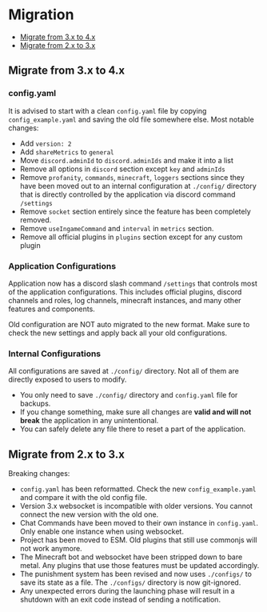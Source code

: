 # Migration

- [Migrate from 3.x to 4.x](#migrate-from-3x-to-4x)
- [Migrate from 2.x to 3.x](#migrate-from-2x-to-3x)

## Migrate from 3.x to 4.x

### config.yaml

It is advised to start with a clean `config.yaml` file by copying `config_example.yaml` and saving the old file
somewhere else.
Most notable changes:

- Add `version: 2`
- Add `shareMetrics` to `general`
- Move `discord.adminId` to `discord.adminIds` and make it into a list
- Remove all options in `discord` section except `key` and `adminIds`
- Remove `profanity`, `commands`, `minecraft`, `loggers` sections since they have been moved out to an internal
  configuration at `./config/` directory that is directly controlled by the application via discord command `/settings`
- Remove `socket` section entirely since the feature has been completely removed.
- Remove `useIngameCommand` and `interval` in `metrics` section.
- Remove all official plugins in `plugins` section except for any custom plugin

### Application Configurations

Application now has a discord slash command `/settings` that controls most of the application configurations.
This includes official plugins, discord channels and roles, log channels, minecraft instances, and many other features and components.

Old configuration are NOT auto migrated to the new format.
Make sure to check the new settings and apply back all your old configurations.

### Internal Configurations

All configurations are saved at `./config/` directory. Not all of them are directly exposed to users to modify.

- You only need to save `./config/` directory and `config.yaml` file for backups.
- If you change something, make sure all changes are **valid and will not break** the application in any unintentional.
- You can safely delete any file there to reset a part of the application.

## Migrate from 2.x to 3.x

Breaking changes:

- `config.yaml` has been reformatted. Check the new `config_example.yaml` and compare it with the old config file.
- Version 3.x websocket is incompatible with older versions. You cannot connect the new version with the old one.
- Chat Commands have been moved to their own instance in `config.yaml`. Only enable one instance when using websocket.
- Project has been moved to ESM. Old plugins that still use commonjs will not work anymore.
- The Minecraft bot and websocket have been stripped down to bare metal. Any plugins that use those features must be
  updated accordingly.
- The punishment system has been revised and now uses `./configs/` to save its state as a file. The `./configs/`
  directory is now git-ignored.
- Any unexpected errors during the launching phase will result in a shutdown with an exit code instead of sending a
  notification.
